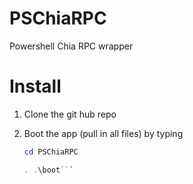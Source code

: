 # PSChiaRPC
 Powershell Chia RPC wrapper

# Install
1. Clone the git hub repo
2. Boot the app (pull in all files) by typing 

    ```powershell
    cd PSChiaRPC

    . .\boot```

